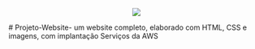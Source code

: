 <p align="center">
  <img src="C:\Users\esaqu\OneDrive\Área de Trabalho\ateste png">
</p>
# Projeto-Website-
um website completo, elaborado com HTML, CSS e imagens, com implantação Serviços da AWS
